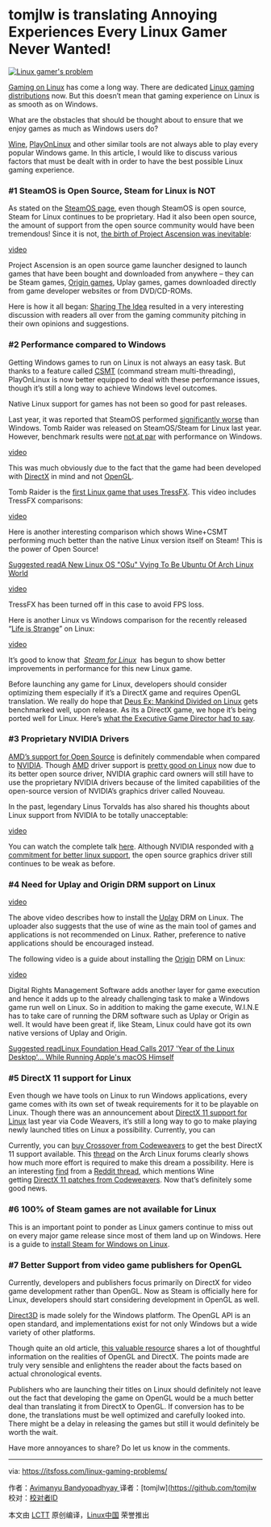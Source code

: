 tomjlw is translating
Annoying Experiences Every Linux Gamer Never Wanted!
============================================================


 [![Linux gamer's problem](https://itsfoss.com/wp-content/uploads/2016/09/Linux-Gaming-Problems.jpg)][10]

[Gaming on Linux][12] has come a long way. There are dedicated [Linux gaming distributions][13] now. But this doesn’t mean that gaming experience on Linux is as smooth as on Windows.

What are the obstacles that should be thought about to ensure that we enjoy games as much as Windows users do?

[Wine][14], [PlayOnLinux][15] and other similar tools are not always able to play every popular Windows game. In this article, I would like to discuss various factors that must be dealt with in order to have the best possible Linux gaming experience.

### #1 SteamOS is Open Source, Steam for Linux is NOT

As stated on the [SteamOS page][16], even though SteamOS is open source, Steam for Linux continues to be proprietary. Had it also been open source, the amount of support from the open source community would have been tremendous! Since it is not, [the birth of Project Ascension was inevitable][17]:

[video](https://youtu.be/07UiS5iAknA)

Project Ascension is an open source game launcher designed to launch games that have been bought and downloaded from anywhere – they can be Steam games, [Origin games][18], Uplay games, games downloaded directly from game developer websites or from DVD/CD-ROMs.

Here is how it all began: [Sharing The Idea][19] resulted in a very interesting discussion with readers all over from the gaming community pitching in their own opinions and suggestions.

### #2 Performance compared to Windows

Getting Windows games to run on Linux is not always an easy task. But thanks to a feature called [CSMT][20] (command stream multi-threading), PlayOnLinux is now better equipped to deal with these performance issues, though it’s still a long way to achieve Windows level outcomes.

Native Linux support for games has not been so good for past releases.

Last year, it was reported that SteamOS performed [significantly worse][21] than Windows. Tomb Raider was released on SteamOS/Steam for Linux last year. However, benchmark results were [not at par][22] with performance on Windows.

[video](https://youtu.be/nkWUBRacBNE)

This was much obviously due to the fact that the game had been developed with [DirectX][23] in mind and not [OpenGL][24].

Tomb Raider is the [first Linux game that uses TressFX][25]. This video includes TressFX comparisons:

[video](https://youtu.be/-IeY5ZS-LlA)

Here is another interesting comparison which shows Wine+CSMT performing much better than the native Linux version itself on Steam! This is the power of Open Source!

[Suggested readA New Linux OS "OSu" Vying To Be Ubuntu Of Arch Linux World][26]

[video](https://youtu.be/sCJkC6oJ08A)

TressFX has been turned off in this case to avoid FPS loss.

Here is another Linux vs Windows comparison for the recently released “[Life is Strange][27]” on Linux:

[video](https://youtu.be/Vlflu-pIgIY)

It’s good to know that  [_Steam for Linux_][28]  has begun to show better improvements in performance for this new Linux game.

Before launching any game for Linux, developers should consider optimizing them especially if it’s a DirectX game and requires OpenGL translation. We really do hope that [Deus Ex: Mankind Divided on Linux][29] gets benchmarked well, upon release. As its a DirectX game, we hope it’s being ported well for Linux. Here’s [what the Executive Game Director had to say][30].

### #3 Proprietary NVIDIA Drivers

[AMD’s support for Open Source][31] is definitely commendable when compared to [NVIDIA][32]. Though [AMD][33] driver support is [pretty good on Linux][34] now due to its better open source driver, NVIDIA graphic card owners will still have to use the proprietary NVIDIA drivers because of the limited capabilities of the open-source version of NVIDIA’s graphics driver called Nouveau.

In the past, legendary Linus Torvalds has also shared his thoughts about Linux support from NVIDIA to be totally unacceptable:

[video](https://youtu.be/O0r6Pr_mdio)

You can watch the complete talk [here][35]. Although NVIDIA responded with [a commitment for better linux support][36], the open source graphics driver still continues to be weak as before.

### #4 Need for Uplay and Origin DRM support on Linux

[video](https://youtu.be/rc96NFwyxWU)

The above video describes how to install the [Uplay][37] DRM on Linux. The uploader also suggests that the use of wine as the main tool of games and applications is not recommended on Linux. Rather, preference to native applications should be encouraged instead.

The following video is a guide about installing the [Origin][38] DRM on Linux:

[video](https://youtu.be/ga2lNM72-Kw)

Digital Rights Management Software adds another layer for game execution and hence it adds up to the already challenging task to make a Windows game run well on Linux. So in addition to making the game execute, W.I.N.E has to take care of running the DRM software such as Uplay or Origin as well. It would have been great if, like Steam, Linux could have got its own native versions of Uplay and Origin.

[Suggested readLinux Foundation Head Calls 2017 'Year of the Linux Desktop'... While Running Apple's macOS Himself][39]

### #5 DirectX 11 support for Linux

Even though we have tools on Linux to run Windows applications, every game comes with its own set of tweak requirements for it to be playable on Linux. Though there was an announcement about [DirectX 11 support for Linux][40] last year via Code Weavers, it’s still a long way to go to make playing newly launched titles on Linux a possibility. Currently, you can

Currently, you can [buy Crossover from Codeweavers][41] to get the best DirectX 11 support available. This [thread][42] on the Arch Linux forums clearly shows how much more effort is required to make this dream a possibility. Here is an interesting [find][43] from a [Reddit thread][44], which mentions Wine getting [DirectX 11 patches from Codeweavers][45]. Now that’s definitely some good news.

### #6 100% of Steam games are not available for Linux  

This is an important point to ponder as Linux gamers continue to miss out on every major game release since most of them land up on Windows. Here is a guide to [install Steam for Windows on Linux][46].

### #7 Better Support from video game publishers for OpenGL

Currently, developers and publishers focus primarily on DirectX for video game development rather than OpenGL. Now as Steam is officially here for Linux, developers should start considering development in OpenGL as well.

[Direct3D][47] is made solely for the Windows platform. The OpenGL API is an open standard, and implementations exist for not only Windows but a wide variety of other platforms.

Though quite an old article, [this valuable resource][48] shares a lot of thoughtful information on the realities of OpenGL and DirectX. The points made are truly very sensible and enlightens the reader about the facts based on actual chronological events.

Publishers who are launching their titles on Linux should definitely not leave out the fact that developing the game on OpenGL would be a much better deal than translating it from DirectX to OpenGL. If conversion has to be done, the translations must be well optimized and carefully looked into. There might be a delay in releasing the games but still it would definitely be worth the wait.

Have more annoyances to share? Do let us know in the comments.

--------------------------------------------------------------------------------

via: https://itsfoss.com/linux-gaming-problems/

作者：[Avimanyu Bandyopadhyay  ][a]
译者：[tomjlw](https://github.com/tomjlw
校对：[校对者ID](https://github.com/校对者ID)

本文由 [LCTT](https://github.com/LCTT/TranslateProject) 原创编译，[Linux中国](https://linux.cn/) 荣誉推出

[a]:https://itsfoss.com/author/avimanyu/
[1]:https://itsfoss.com/author/avimanyu/
[2]:https://itsfoss.com/linux-gaming-problems/#comments
[3]:https://www.facebook.com/share.php?u=https%3A%2F%2Fitsfoss.com%2Flinux-gaming-problems%2F%3Futm_source%3Dfacebook%26utm_medium%3Dsocial%26utm_campaign%3DSocialWarfare
[4]:https://twitter.com/share?original_referer=/&text=Annoying+Experiences+Every+Linux+Gamer+Never+Wanted%21&url=https://itsfoss.com/linux-gaming-problems/%3Futm_source%3Dtwitter%26utm_medium%3Dsocial%26utm_campaign%3DSocialWarfare&via=itsfoss2
[5]:https://plus.google.com/share?url=https%3A%2F%2Fitsfoss.com%2Flinux-gaming-problems%2F%3Futm_source%3DgooglePlus%26utm_medium%3Dsocial%26utm_campaign%3DSocialWarfare
[6]:https://www.linkedin.com/cws/share?url=https%3A%2F%2Fitsfoss.com%2Flinux-gaming-problems%2F%3Futm_source%3DlinkedIn%26utm_medium%3Dsocial%26utm_campaign%3DSocialWarfare
[7]:http://www.stumbleupon.com/submit?url=https://itsfoss.com/linux-gaming-problems/&title=Annoying+Experiences+Every+Linux+Gamer+Never+Wanted%21
[8]:https://www.reddit.com/submit?url=https://itsfoss.com/linux-gaming-problems/&title=Annoying+Experiences+Every+Linux+Gamer+Never+Wanted%21
[9]:https://itsfoss.com/wp-content/uploads/2016/09/Linux-Gaming-Problems.jpg
[10]:https://itsfoss.com/wp-content/uploads/2016/09/Linux-Gaming-Problems.jpg
[11]:http://pinterest.com/pin/create/bookmarklet/?media=https://itsfoss.com/wp-content/uploads/2016/09/Linux-Gaming-Problems.jpg&url=https://itsfoss.com/linux-gaming-problems/&is_video=false&description=Linux%20gamer%27s%20problem
[12]:https://itsfoss.com/linux-gaming-guide/
[13]:https://itsfoss.com/linux-gaming-distributions/
[14]:https://itsfoss.com/use-windows-applications-linux/
[15]:https://www.playonlinux.com/en/
[16]:http://store.steampowered.com/steamos/
[17]:http://www.ibtimes.co.uk/reddit-users-want-replace-steam-open-source-game-launcher-project-ascension-1498999
[18]:https://www.origin.com/
[19]:https://www.reddit.com/r/pcmasterrace/comments/33xcvm/we_hate_valves_monopoly_over_pc_gaming_why/
[20]:https://github.com/wine-compholio/wine-staging/wiki/CSMT
[21]:http://arstechnica.com/gaming/2015/11/ars-benchmarks-show-significant-performance-hit-for-steamos-gaming/
[22]:https://www.gamingonlinux.com/articles/tomb-raider-benchmark-video-comparison-linux-vs-windows-10.7138
[23]:https://en.wikipedia.org/wiki/DirectX
[24]:https://en.wikipedia.org/wiki/OpenGL
[25]:https://www.gamingonlinux.com/articles/tomb-raider-released-for-linux-video-thoughts-port-report-included-the-first-linux-game-to-use-tresfx.7124
[26]:https://itsfoss.com/osu-new-linux/
[27]:http://lifeisstrange.com/
[28]:https://itsfoss.com/install-steam-ubuntu-linux/
[29]:https://itsfoss.com/deus-ex-mankind-divided-linux/
[30]:http://wccftech.com/deus-ex-mankind-divided-director-console-ports-on-pc-is-disrespectful/
[31]:http://developer.amd.com/tools-and-sdks/open-source/
[32]:http://nvidia.com/
[33]:http://amd.com/
[34]:http://www.makeuseof.com/tag/open-source-amd-graphics-now-awesome-heres-get/
[35]:https://youtu.be/MShbP3OpASA
[36]:https://itsfoss.com/nvidia-optimus-support-linux/
[37]:http://uplay.com/
[38]:http://origin.com/
[39]:https://itsfoss.com/linux-foundation-head-uses-macos/
[40]:http://www.pcworld.com/article/2940470/hey-gamers-directx-11-is-coming-to-linux-thanks-to-codeweavers-and-wine.html
[41]:https://itsfoss.com/deal-run-windows-software-and-games-on-linux-with-crossover-15-66-off/
[42]:https://bbs.archlinux.org/viewtopic.php?id=214771
[43]:https://ghostbin.com/paste/sy3e2
[44]:https://www.reddit.com/r/linux_gaming/comments/3ap3uu/directx_11_support_coming_to_codeweavers/
[45]:https://www.codeweavers.com/about/blogs/caron/2015/12/10/directx-11-really-james-didnt-lie
[46]:https://itsfoss.com/linux-gaming-guide/
[47]:https://en.wikipedia.org/wiki/Direct3D
[48]:http://blog.wolfire.com/2010/01/Why-you-should-use-OpenGL-and-not-DirectX
